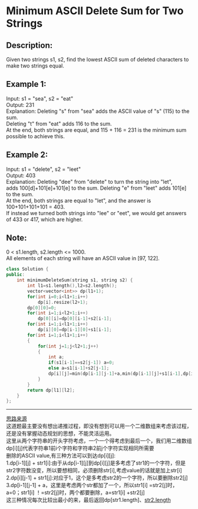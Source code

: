 Minimum ASCII Delete Sum for Two Strings
==============
Description:
---------------
Given two strings s1, s2, find the lowest ASCII sum of deleted characters to make two strings equal.

Example 1:
-----------------------
Input: s1 = "sea", s2 = "eat"<br>
Output: 231<br>
Explanation: Deleting "s" from "sea" adds the ASCII value of "s" (115) to the sum.<br>
Deleting "t" from "eat" adds 116 to the sum.<br>
At the end, both strings are equal, and 115 + 116 = 231 is the minimum sum possible to achieve this.<br>

Example 2:
----------------------------
Input: s1 = "delete", s2 = "leet"<br>
Output: 403<br>
Explanation: Deleting "dee" from "delete" to turn the string into "let",<br>
adds 100[d]+101[e]+101[e] to the sum.  Deleting "e" from "leet" adds 101[e] to the sum.<br>
At the end, both strings are equal to "let", and the answer is 100+101+101+101 = 403.<br>
If instead we turned both strings into "lee" or "eet", we would get answers of 433 or 417, which are higher.<br>

Note:
------------
0 < s1.length, s2.length <= 1000.<br>
All elements of each string will have an ASCII value in [97, 122].<br>










```cpp
class Solution {
public:
    int minimumDeleteSum(string s1, string s2) {
        int l1=s1.length(),l2=s2.length();
        vector<vector<int>> dp(l1+1);
        for(int i=0;i<l1+1;i++)
            dp[i].resize(l2+1);
        dp[0][0]=0;
        for(int i=1;i<l2+1;i++)
            dp[0][i]=dp[0][i-1]+s2[i-1];
        for(int i=1;i<l1+1;i++)
            dp[i][0]=dp[i-1][0]+s1[i-1];
        for(int i=1;i<l1+1;i++)
        {
            for(int j=1;j<l2+1;j++)
            {
                int a;
                if(s1[i-1]==s2[j-1]) a=0;
                else a=s1[i-1]+s2[j-1];
                dp[i][j]=min(dp[i-1][j-1]+a,min(dp[i-1][j]+s1[i-1],dp[i][j-1]+s2[j-1]));
            }
        }
        return dp[l1][l2];
    }
};
```
************************************
[思路来源](https://www.cnblogs.com/stAr-1/p/7719289.html)<br>
这道题最主要没有想出递推过程，即没有想到可以用一个二维数组来考虑该过程，还是没有掌握动态规划的思想，不能灵活运用。<br>
这里从两个字符串的开头字符考虑，一个一个得考虑到最后一个，我们用二维数组dp[i][j]代表字符串1前i个字符和字符串2前j个字符实现相同所需要<br>
       删除的ASCII value,有三种方法可以到达dp[i][j]:<br>
       1.dp[i-1][j] + str1[i]:由于从dp[i-1][j]到dp[i][j]是多考虑了str1的一个字符，但是str2字符数没变，所以要想相同，必须删除str[i],考虑value的话就是加上str[i]<br>
       2.dp[i][j-1] + str1[j]:对应于1，这个是多考虑str2的一个字符，所以要删除str2[j]<br>
       3.dp[i-1][j-1] + a，这里是考虑两个str都加了一个，所以str1[i] =str2[j]时，a=0；str1[i] ！=str2[j]时，两个都要删除，a=str1[i] +str2[j]<br>
       这三种情况每次比较出最小的来，最后返回dp[str1.length]、[str2.length](这里字符串下标从1开始，因为我们考虑dp数组的第0行代表str1还啥也没有，第0列代表str2啥也没有)<br>

